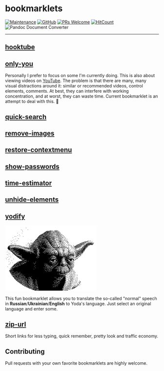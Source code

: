 # bookmarklets

[![Maintenance](https://img.shields.io/maintenance/yes/2023.svg?style=flat-square)]()
[![GitHub](https://img.shields.io/github/license/mashape/apistatus.svg?style=flat-square)](license.md)
[![PRs Welcome](https://img.shields.io/badge/PRs-welcome-blue.svg?style=flat-square)]()
[![HitCount](https://hits.dwyl.com/zhibirc/bookmarklets.svg)](https://hits.dwyl.com/zhibirc/bookmarklets)
![Pandoc Document Converter](https://github.com/zhibirc/bookmarklets/workflows/Pandoc%20Document%20Converter/badge.svg?branch=master&style=flat-square)

---

## [hooktube](https://github.com/zhibirc/bookmarklets/blob/master/hooktube/index.ts)

<!--
<div>
    <a rel="nofollow" data-id="hooktube" href="javascript:'use strict';(e=>{location.href=e.replace(/youtube/i,'hooktube')})(location.href);">hooktube</a>
    <p class="tip"><strong>Tip:</strong> drag this to your bookmarks toolbar or right-click and add to bookmarks.</p>
</div>
-->

## [only-you](https://github.com/zhibirc/bookmarklets/blob/master/only-you/index.ts)

Personally I prefer to focus on some I'm currently doing. This is also about viewing videos on [YouTube](https://www.youtube.com/). 
The problem is that there are many, many visual distractions around it: similar or recommended videos, control elements, comments. 
At best, they can interfere with working concentration, and at worst, they can waste time. Current bookmarklet is an attempt to deal with this. :dart:

<!--
<div>
    <a rel="nofollow" data-id="only-you" href="javascript:'use strict';(()=>{let e={'ytd-app':{'#content':{'#page-manager':{'ytd-watch-flexy':{'#columns':{'#primary':{'#primary-inner':{'#comments':null}}}}}}}};function t(e,t=!1){const n=document.querySelector(e).parentNode;[...n.children].filter((n=>(t?n===document.querySelector(e):n!==document.querySelector(e))&&'SCRIPT'!==n.tagName&&'LINK'!==n.tagName&&'STYLE'!==n.tagName&&'META'!==n.tagName)).forEach((e=>n.removeChild(e)))}!function n(){let r;for(r in e){if(null===e[r])return t(r,!0);t(r),e=e[r],n()}}()})();">only-you</a>
    <p class="tip"><strong>Tip:</strong> drag this to your bookmarks toolbar or right-click and add to bookmarks.</p>
</div>
-->


## [quick-search](https://github.com/zhibirc/bookmarklets/blob/master/quick-search/index.ts)

<!--
<div>
    <a rel="nofollow" data-id="quick-search" href="javascript:'use strict';(()=>{let e,t;e=window.getSelection?window.getSelection():document.getSelection?document.getSelection():document.selection.createRange().text,t=String(e).trim(),t&&window.open(`https://en.wikipedia.org/wiki/${encodeURIComponent(t)}`)})();">quick-search</a>
    <p class="tip"><strong>Tip:</strong> drag this to your bookmarks toolbar or right-click and add to bookmarks.</p>
</div>
-->

## [remove-images](https://github.com/zhibirc/bookmarklets/blob/master/remove-images/index.ts)

<!--
<div>
    <a rel="nofollow" data-id="remove-images" href="javascript:'use strict';[...document.all].forEach((e=>{'IMG'===e.tagName&&(e.style.display='none !important'),-1!==getComputedStyle(e).backgroundImage.indexOf('url')&&(e.style.backgroundImage='none !important')}));">remove-images</a>
    <p class="tip"><strong>Tip:</strong> drag this to your bookmarks toolbar or right-click and add to bookmarks.</p>
</div>
-->

## [restore-contextmenu](https://github.com/zhibirc/bookmarklets/blob/master/restore-contextmenu/index.ts)

<!--
<div>
    <a rel="nofollow" data-id="restore-contextmenu" href="javascript:'use strict';document.onmousedown=document.onmouseup=document.oncontextmenu=()=>!0,window.addEventListener('contextmenu',(n=>{n.stopPropagation()}),!0);">restore-contextmenu</a>
    <p class="tip"><strong>Tip:</strong> drag this to your bookmarks toolbar or right-click and add to bookmarks.</p>
</div>
-->

## [show-passwords](https://github.com/zhibirc/bookmarklets/blob/master/show-passwords/index.ts)

<!--
<div>
    <a rel="nofollow" data-id="show-passwords" href="javascript:'use strict';(()=>{const t=document.getElementsByTagName('input');let e,s;for(s=0;s<t.length;s+=1)e=t[s],'password'===e.type.toLowerCase()&&(e.type='text')})();">show-passwords</a>
    <p class="tip"><strong>Tip:</strong> drag this to your bookmarks toolbar or right-click and add to bookmarks.</p>
</div>
-->

## [time-estimator](https://github.com/zhibirc/bookmarklets/blob/master/time-estimator/index.ts)

<!--
<div>
    <a rel="nofollow" data-id="time-estimator" href="javascript:'use strict';(()=>{const e=document.createElement('div'),t=document.createElement('div'),i=document.createElement('b'),n=`position: fixed; width: 100%; height: 100%; top: 0; left: 0; background: rgba(0, 0, 0, .7); z-index: ${Math.pow(2,31)-1}; transition: .5s`;e.style.cssText=n,t.style.cssText='width: 258px; height: 244px;',i.style.cssText='position: absolute; top: -22px; left: 236px; font-size: 40px; cursor: pointer;',i.innerHTML='&times;',t.innerHTML='<iframe src=%22https://zhibirc.github.io/estimator/%22 style=%22width: 100%; height: 100%; border: none; display: block; background: cyan;%22><p>How about IFRAME?</p></iframe>',i.addEventListener('click',(()=>{document.body.removeChild(e)})),e.appendChild(i),e.appendChild(t),document.body.appendChild(e)})();">time-estimator</a>
    <p class="tip"><strong>Tip:</strong> drag this to your bookmarks toolbar or right-click and add to bookmarks.</p>
</div>
-->

## [unhide-elements](https://github.com/zhibirc/bookmarklets/blob/master/unhide-elements/index.ts)

<!--
<div>
    <a rel="nofollow" data-id="unhide-elements" href="javascript:'use strict';(()=>{const t=document.all;let i,l;for(l=0;l<t.length;l+=1)i=t[l],'hidden'===i.style.visibility?i.style.visibility='visible !important':'none'===i.style.display?i.style.display='block !important':'IMG'===i.tagName&&(i.width<2||i.height<2)&&(i.style.cssText='outline: 5px solid #f00'),i.style.opacity=1})();">unhide-elements</a>
    <p class="tip"><strong>Tip:</strong> drag this to your bookmarks toolbar or right-click and add to bookmarks.</p>
</div>
-->

## [yodify](https://github.com/zhibirc/bookmarklets/blob/master/yodify/index.ts)

![Yoda himself](https://github.com/zhibirc/bookmarklets/blob/master/assets/images/yoda.png)

This fun bookmarklet allows you to translate the so-called "normal" speech in **Russian**/**Ukrainian**/**English** to Yoda's language. 
Just select an original language and enter some.

<!--
<div>
    <a rel="nofollow" data-id="yodify" href="javascript:'use strict';(()=>{const e=`position: fixed; width: 100%; height: 100%; top: 0; left: 0; background: rgba(0, 0, 0, .6); z-index: ${Math.pow(2,31)-1}; transition: .5s`,t='flex: 1; font-size: 40px; font-weight: bold; text-align: center; line-height: 600px; cursor: pointer;',n=document.createElement('div'),i=document.createElement('div'),d=document.createElement('div'),o=document.createElement('div'),r=document.createElement('b');n.style.cssText=e,i.style.cssText='display: flex; width: 600px; height: 600px; border: none; margin: 100px auto; background: cyan; overflow: hidden;',d.style.cssText=t,o.style.cssText=t,r.style.cssText='position: absolute; top: 20px; right: 45px; font-size: 60px; cursor: pointer;',d.textContent='RU/UK',o.textContent='EN',r.innerHTML='&times;',d.addEventListener('click',(()=>{for(;i.firstChild;)i.removeChild(i.firstChild);i.innerHTML='<iframe src=%22https://vexer.ru/jokez/joda.php%22 style=%22width: 100%; height: 100%; border: none; display: block; background: cyan; overflow: hidden;%22 scrolling=%22no%22><p>How about IFRAME?</p></iframe>'})),o.addEventListener('click',(()=>{})),r.addEventListener('click',(()=>{document.body.removeChild(n)})),i.appendChild(d),i.appendChild(o),n.appendChild(r),n.appendChild(i),document.body.appendChild(n)})();">yodify</a>
    <p class="tip"><strong>Tip:</strong> drag this to your bookmarks toolbar or right-click and add to bookmarks.</p>
</div>
-->


## [zip-url](https://github.com/zhibirc/bookmarklets/blob/master/zip-url/index.ts)

Short links for less typing, quick remember, pretty look and traffic economy.

<!--
<div>
    <a rel="nofollow" data-id="zip-url" href="javascript:'use strict';(()=>{const t={tinyUrl:()=>`https://tinyurl.com/create.php?url=${encodeURIComponent(location.href)}`};window.open(t.tinyUrl())})();">zip-url</a>
    <p class="tip"><strong>Tip:</strong> drag this to your bookmarks toolbar or right-click and add to bookmarks.</p>
</div>
-->


## Contributing

Pull requests with your own favorite bookmarklets are highly welcome.
